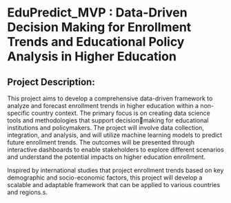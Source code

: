 # EduPredict_MVP : Data-Driven Decision Making for Enrollment Trends and Educational Policy Analysis in Higher Education

## Project Description:
This project aims to develop a comprehensive data-driven framework to analyze and forecast enrollment trends in higher education within a non-specific country context. The 
primary focus is on creating data science tools and methodologies that support decisionmaking for educational institutions and policymakers. The project will involve data 
collection, integration, and analysis, and will utilize machine learning models to predict future enrollment trends. The outcomes will be presented through interactive dashboards to enable stakeholders to explore different scenarios and understand the potential impacts on higher education enrollment.


Inspired by international studies that project enrollment trends based on key demographic and socio-economic factors, this project will develop a scalable and adaptable framework that can be applied to various countries and regions.s. 
